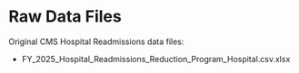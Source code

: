 # Raw Data Files

Original CMS Hospital Readmissions data files:
- FY_2025_Hospital_Readmissions_Reduction_Program_Hospital.csv.xlsx
